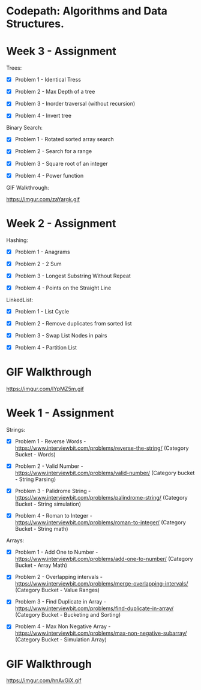 # Codepath: Algorithms and Data Structures.

# Week 3 - Assignment

Trees:

* [X] Problem 1 - Identical Tress

* [X] Problem 2 - Max Depth of a tree

* [X] Problem 3 -  Inorder traversal (without recursion)

* [X] Problem 4 - Invert tree

Binary Search:

* [X] Problem 1 - Rotated sorted array search

* [X] Problem 2 - Search for a range

* [X] Problem 3 - Square root of an integer

* [X] Problem 4 - Power function

GIF Walkthrough:

https://imgur.com/zaYargk.gif

# Week 2 - Assignment

Hashing:

* [X] Problem 1 - Anagrams

* [X] Problem 2 - 2 Sum 

* [X] Problem 3 - Longest Substring Without Repeat

* [X] Problem 4 - Points on the Straight Line

LinkedList:

* [X] Problem 1 - List Cycle 

* [X] Problem 2 - Remove duplicates from sorted list

* [X] Problem 3 - Swap List Nodes in pairs

* [X] Problem 4 - Partition List

# GIF Walkthrough

https://imgur.com/IYpMZ5m.gif


# Week 1 - Assignment 

Strings:

* [X] Problem 1 - Reverse Words - https://www.interviewbit.com/problems/reverse-the-string/ (Category Bucket - Words)

* [X] Problem 2 - Valid Number -  https://www.interviewbit.com/problems/valid-number/ (Category bucket - String Parsing)

* [X] Problem 3 - Palidrome String - https://www.interviewbit.com/problems/palindrome-string/ (Category Bucket - String simulation)

* [X] Problem 4 - Roman to Integer - https://www.interviewbit.com/problems/roman-to-integer/ (Category Bucket - String math)

Arrays:

* [X] Problem 1 - Add One to Number - https://www.interviewbit.com/problems/add-one-to-number/ (Category Bucket - Array Math)

* [X] Problem 2 - Overlapping intervals - https://www.interviewbit.com/problems/merge-overlapping-intervals/ (Category Bucket - Value Ranges)

* [X] Problem 3 - Find Duplicate in Array - https://www.interviewbit.com/problems/find-duplicate-in-array/ (Category Bucket -  Bucketing and Sorting)

* [X] Problem 4 - Max Non Negative Array - https://www.interviewbit.com/problems/max-non-negative-subarray/ (Category Bucket - Simulation Array)


# GIF Walkthrough

https://imgur.com/hnAvGiX.gif 

